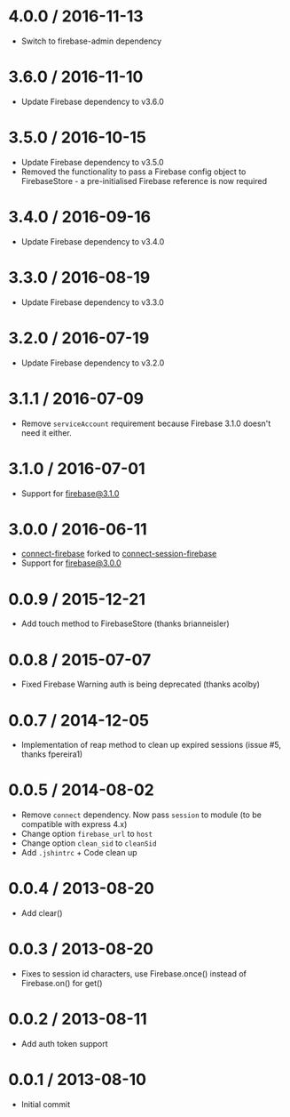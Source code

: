 4.0.0 / 2016-11-13
==================
  * Switch to firebase-admin dependency

3.6.0 / 2016-11-10
==================
  * Update Firebase dependency to v3.6.0

3.5.0 / 2016-10-15
==================
  * Update Firebase dependency to v3.5.0
  * Removed the functionality to pass a Firebase config object to FirebaseStore - a pre-initialised Firebase reference is now required

3.4.0 / 2016-09-16
==================
  * Update Firebase dependency to v3.4.0

3.3.0 / 2016-08-19
==================
  * Update Firebase dependency to v3.3.0

3.2.0 / 2016-07-19
==================
  * Update Firebase dependency to v3.2.0

3.1.1 / 2016-07-09
==================
  * Remove `serviceAccount` requirement because Firebase 3.1.0 doesn't need it either.

3.1.0 / 2016-07-01
==================
  * Support for [firebase@3.1.0](https://www.npmjs.com/package/firebase)

3.0.0 / 2016-06-11
==================
  * [connect-firebase](https://github.com/ca98am79/connect-firebase) forked to [connect-session-firebase](https://github.com/benweier/connect-session-firebase)
  * Support for [firebase@3.0.0](https://www.npmjs.com/package/firebase)

0.0.9 / 2015-12-21
==================
  * Add touch method to FirebaseStore (thanks brianneisler)

0.0.8 / 2015-07-07
==================
  * Fixed Firebase Warning auth is being deprecated (thanks acolby)

0.0.7 / 2014-12-05
==================
  * Implementation of reap method to clean up expired sessions (issue #5, thanks fpereira1)

0.0.5 / 2014-08-02
==================
  * Remove `connect` dependency. Now pass `session` to module (to be compatible with express 4.x)
  * Change option `firebase_url` to `host`
  * Change option `clean_sid` to `cleanSid`
  * Add `.jshintrc` + Code clean up

0.0.4 / 2013-08-20
==================

  * Add clear()

0.0.3 / 2013-08-20
==================

  * Fixes to session id characters, use Firebase.once() instead of Firebase.on() for get()

0.0.2 / 2013-08-11
==================

  * Add auth token support

0.0.1 / 2013-08-10
==================

  * Initial commit
